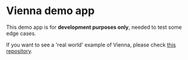 # Vienna demo app 
This demo app is for <b>development purposes only</b>, needed to test some edge cases. 

If you want to see a 'real world' example of Vienna, please check [this repository](https://github.com/YoeriNijs/vienna-demo-app).